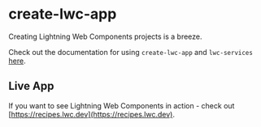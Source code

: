 # create-lwc-app

Creating Lightning Web Components projects is a breeze.

Check out the documentation for using `create-lwc-app` and `lwc-services` [here](https://github.com/muenzpraeger/create-lwc-app).

## Live App

If you want to see Lightning Web Components in action - check out [https://recipes.lwc.dev](https://recipes.lwc.dev).
